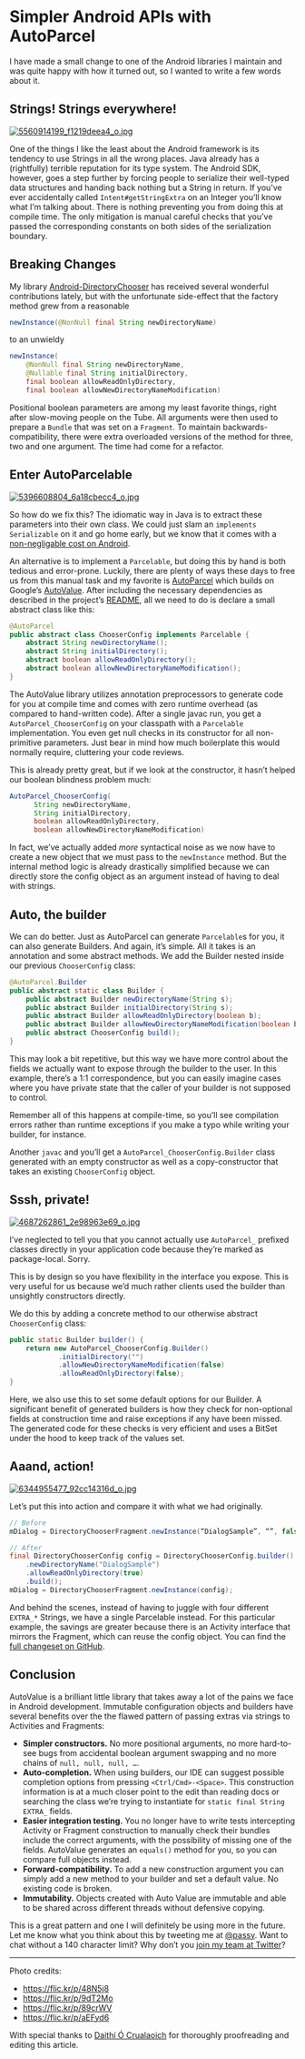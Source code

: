 # Simpler Android APIs with AutoParcel

I have made a small change to one of the Android libraries I maintain and was quite happy with how it turned out, so I wanted to write a few words about it.

## Strings! Strings everywhere!

[![5560914199_f1219deea4_o.jpg](https://d23f6h5jpj26xu.cloudfront.net/h5axmlqrfonog_small.jpg)](http://img.svbtle.com/h5axmlqrfonog.jpg)

One of the things I like the least about the Android framework is its tendency to use Strings in all the wrong places. Java already has a (rightfully) terrible reputation for its type system. The Android SDK, however, goes a step further by forcing people to serialize their well-typed data structures and handing back nothing but a String in return. If you’ve ever accidentally called `Intent#getStringExtra` on an Integer you’ll know what I’m talking about. There is nothing preventing you from doing this at compile time. The only mitigation is manual careful checks that you’ve passed the corresponding constants on both sides of the serialization boundary.

## Breaking Changes

My library [Android-DirectoryChooser](https://github.com/passy/Android-DirectoryChooser/) has received several wonderful contributions lately, but with the unfortunate side-effect that the factory method grew from a reasonable 

```java
newInstance(@NonNull final String newDirectoryName)
```

to an unwieldy 

```java
newInstance(
    @NonNull final String newDirectoryName,
    @Nullable final String initialDirectory,
    final boolean allowReadOnlyDirectory,
    final boolean allowNewDirectoryNameModification)
```

Positional boolean parameters are among my least favorite things, right after slow-moving people on the Tube. All arguments were then used to prepare a `Bundle` that was set on a `Fragment`. To maintain backwards-compatibility, there were extra overloaded versions of the method for three, two and one argument. The time had come for a refactor.

## Enter AutoParcelable

[![5396608804_6a18cbecc4_o.jpg](https://d23f6h5jpj26xu.cloudfront.net/jqia19uyglryda_small.jpg)](http://img.svbtle.com/jqia19uyglryda.jpg)

So how do we fix this? The idiomatic way in Java is to extract these parameters into their own class. We could just slam an `implements Serializable` on it and go home early, but we know that it comes with a [non-negligable cost on Android](http://www.3pillarglobal.com/insights/parcelable-vs-java-serialization-in-android-app-development).

 An alternative is to implement a `Parcelable`, but doing this by hand is both tedious and error-prone. Luckily, there are plenty of ways these days to free us from this manual task and my favorite is [AutoParcel](https://github.com/frankiesardo/auto-parcel) which builds on Google’s [AutoValue](https://github.com/google/auto/tree/master/value). After including the necessary dependencies as described in the project’s [README](https://github.com/frankiesardo/auto-parcel/blob/master/README.md), all we need to do is declare a small abstract class like this:

```java
@AutoParcel
public abstract class ChooserConfig implements Parcelable {
    abstract String newDirectoryName();
    abstract String initialDirectory();
    abstract boolean allowReadOnlyDirectory();
    abstract boolean allowNewDirectoryNameModification();
}
```

The AutoValue library utilizes annotation preprocessors to generate code for you at compile time and comes with zero runtime overhead (as compared to hand-written code). After a single javac run, you get a `AutoParcel_ChooserConfig` on your classpath with a `Parcelable` implementation. You even get null checks in its constructor for all non-primitive parameters. Just bear in mind how much boilerplate this would normally require, cluttering your code reviews.

This is already pretty great, but if we look at the constructor, it hasn’t helped our boolean blindness problem much:

```java
AutoParcel_ChooserConfig(
      String newDirectoryName,
      String initialDirectory,
      boolean allowReadOnlyDirectory,
      boolean allowNewDirectoryNameModification)
```

In fact, we’ve actually added *more* syntactical noise as we now have to create a new object that we must pass to the `newInstance` method. But the internal method logic is already drastically simplified because we can directly store the config object as an argument instead of having to deal with strings.

## Auto, the builder

We can do better. Just as AutoParcel can generate `Parcelable`s for you, it can also generate Builders. And again, it’s simple. All it takes is an annotation and some abstract methods. We add the Builder nested inside our previous `ChooserConfig` class:

```java
@AutoParcel.Builder
public abstract static class Builder {
    public abstract Builder newDirectoryName(String s);
    public abstract Builder initialDirectory(String s);
    public abstract Builder allowReadOnlyDirectory(boolean b);
    public abstract Builder allowNewDirectoryNameModification(boolean b);
    public abstract ChooserConfig build();
}
```

This may look a bit repetitive, but this way we have more control about the fields we actually want to expose through the builder to the user. In this example, there’s a 1:1 correspondence, but you can easily imagine cases where you have private state that the caller of your builder is not supposed to control.

Remember all of this happens at compile-time, so you’ll see compilation errors rather than runtime exceptions if you make a typo while writing your builder, for instance.

Another `javac` and you’ll get a `AutoParcel_ChooserConfig.Builder` class generated with an empty constructor as well as a copy-constructor that takes an existing `ChooserConfig` object.

## Sssh, private!

[![4687262861_2e98963e69_o.jpg](https://d23f6h5jpj26xu.cloudfront.net/priz0km8uwic4g_small.jpg)](http://img.svbtle.com/priz0km8uwic4g.jpg)

I’ve neglected to tell you that you cannot actually use `AutoParcel_` prefixed classes directly in your application code because they’re marked as package-local. Sorry.

This is by design so you have flexibility in the interface you expose. This is very useful for us because we’d much rather clients used the builder than unsightly constructors directly.

We do this by adding a concrete method to our otherwise abstract `ChooserConfig` class:

```java
public static Builder builder() {
    return new AutoParcel_ChooserConfig.Builder()
            .initialDirectory("")
            .allowNewDirectoryNameModification(false)
            .allowReadOnlyDirectory(false);
}
```

Here, we also use this to set some default options for our Builder. A significant benefit of generated builders is how they check for non-optional fields at construction time and raise exceptions if any have been missed. The generated code for these checks is very efficient and uses a BitSet under the hood to keep track of the values set.

## Aaand, action!

[![6344955477_92cc14316d_o.jpg](https://d23f6h5jpj26xu.cloudfront.net/gmslfcat82icng_small.jpg)](http://img.svbtle.com/gmslfcat82icng.jpg)

Let’s put this into action and compare it with what we had originally.

```java
// Before
mDialog = DirectoryChooserFragment.newInstance(“DialogSample”, “”, false, true);

// After
final DirectoryChooserConfig config = DirectoryChooserConfig.builder()
    .newDirectoryName("DialogSample")
    .allowReadOnlyDirectory(true)
    .build();
mDialog = DirectoryChooserFragment.newInstance(config);
```

And behind the scenes, instead of having to juggle with four different `EXTRA_*` Strings, we have a single Parcelable instead. For this particular example, the savings are greater because there is an Activity interface that mirrors the Fragment, which can reuse the config object. You can find the [full changeset on GitHub](https://github.com/passy/Android-DirectoryChooser/pull/60/files).

## Conclusion

AutoValue is a brilliant little library that takes away a lot of the pains we face in Android development. Immutable configuration objects and builders have several benefits over the the flawed pattern of passing extras via strings to Activities and Fragments:

- **Simpler constructors.** No more positional arguments, no more hard-to-see bugs from accidental boolean argument swapping and no more chains of `null, null, null, …`.
- **Auto-completion.** When using builders, our IDE can suggest possible completion options from pressing `<Ctrl/Cmd>-<Space>`. This construction information is at a much closer point to the edit than reading docs or searching the class we’re trying to instantiate for `static final String EXTRA_` fields.
- **Easier integration testing.** You no longer have to write tests intercepting Activity or Fragment construction to manually check their bundles include the correct arguments, with the possibility of missing one of the fields. AutoValue generates an `equals()` method for you, so you can compare full objects instead.
- **Forward-compatibility.** To add a new construction argument you can simply add a new method to your builder and set a default value. No existing code is broken.
- **Immutability.** Objects created with Auto Value are immutable and able to be shared across different threads without defensive copying.

This is a great pattern and one I will definitely be using more in the future. Let me know what you think about this by tweeting me at [@passy](https://twitter.com/passy). Want to chat without a 140 character limit? Why don’t you [join my team at Twitter](https://about.twitter.com/careers/locations/london)?

---

Photo credits:

- https://flic.kr/p/48N5j8
- https://flic.kr/p/9dT2Mo
- https://flic.kr/p/89crWV
- https://flic.kr/p/aEFyd6

With special thanks to [Daithí Ó Crualaoich](https://twitter.com/twtrdaithi) for thoroughly proofreading and editing this article.
